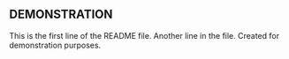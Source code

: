 ## DEMONSTRATION
This is the first line of the README file. 
Another line in the file.
Created for demonstration purposes. 
